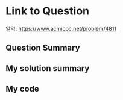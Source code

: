 # Link to Question

알약: https://www.acmicpc.net/problem/4811

## Question Summary

## My solution summary

## My code
